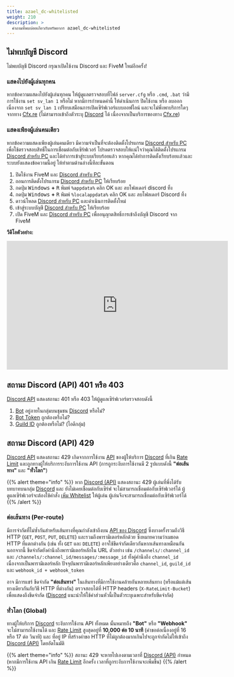 ```yaml
---
title: azael_dc-whitelisted
weight: 210
description: >
  คำถามที่พบบ่อยเกียวกับทรัพยากร azael_dc-whitelisted
---
```


## ไม่พบบัญชี Discord
ไม่พบบัญชี Discord กรุณาเปิดใช้งาน Discord และ FiveM ใหม่อีกครั้ง!

### แสดงไปยังผู้เล่นทุกคน
หากข้อความแสดงไปยังผู้เล่นทุกคน ให้ผู้ดูแลตรวจสอบที่ไฟล์ `server.cfg` หรือ `.cmd`, `.bat` ว่ามีการใช้งาน `set sv_lan 1` หรือไม่ หากมีการกำหนดค่านี้ ให้ดำเนินการ ปิดใช้งาน หรือ ลบออก เนื่องจาก `set sv_lan 1` เปรียบเสมือนการเปิดเซิร์ฟเวอร์แบบออฟไลน์ และจะไม่พึ่งพาบริการใดๆจากทาง [Cfx.re](https://cfx.re/) (ไม่สามารถเข้าถึงตัวระบุ [Discord](https://discord.com/) ได้ เนื่องจากเป็นบริการของทาง [Cfx.re](https://cfx.re/))

### แสดงเพียงผู้เล่นคนเดียว
หากข้อความแสดงเพียงผู้เล่นคนเดียว มีความจำเป็นที่จะต้องติดตั้งโปรแกรม [Discord สำหรับ PC](https://discord.com/download) เพื่อใช้ตรวจสอบสิทธิ์ในการเชื่อมต่อกับเซิร์ฟเวอร์ โปรดตรวจสอบให้เเน่ใจว่าคุณได้ติดตั้งโปรแกรม [Discord สำหรับ PC](https://discord.com/download) และได้ทำการเข้าสู่ระบบเรียบร้อยแล้ว หากคุณได้ทำการติดตั้งเรียบร้อยเเล้วและระบบยังเเสดงข้อความนี้อยู่ ให้ทำตามด้านล่างนี้ทีละขั้นตอน
1. ปิดใช้งาน FiveM และ [Discord สำหรับ PC](https://discord.com/download)
2. ถอนการติดตั้งโปรแกรม [Discord สำหรับ PC](https://discord.com/download) ให้เรียบร้อย
3. กดปุ่ม <kbd>Windows</kbd> **+** <kbd>R</kbd> พิมพ์ `%appdata%` คลิก OK และ ลบโฟลเดอร์ discord ทิ้ง
4. กดปุ่ม <kbd>Windows</kbd> **+** <kbd>R</kbd> พิมพ์ `%localappdata%` คลิก OK และ ลบโฟลเดอร์ Discord ทิ้ง
5. ดาวน์โหลด [Discord สำหรับ PC](https://discord.com/download) และดำเนินการติดตั้งใหม่
6. เข้าสู่ระบบบัญชี [Discord สำหรับ PC](https://discord.com/download) ให้เรียบร้อย
7. เปิด FiveM และ [Discord สำหรับ PC](https://discord.com/download) เพื่ออนุญาตสิทธิ์การเข้าถึงบัญชี Discord จาก FiveM

**วีดีโอตัวอย่าง:**
<iframe width="600" height="350" src="https://www.youtube.com/embed/akfmE3rKgpc" frameborder="0" allow="accelerometer; autoplay; encrypted-media; gyroscope; picture-in-picture" allowfullscreen></iframe>

## สถานะ Discord (API) 401 หรือ 403
[Discord API](https://discord.com/developers/docs/intro) แสดงสถานะ 401 หรือ 403 ให้ผู้ดูแลเซิร์ฟเวอร์ตรวจสอบดังนี้
1. [Bot](../../azael_dc-whitelisted/application) อยู่ภายในกลุ่มบนชุมชน [Discord](https://discord.com/) หรือไม่?
2. [Bot Token](../../azael_dc-whitelisted/config/#discord_bot_token) ถูกต้องหรือไม่?
3. [Guild ID](../../azael_dc-whitelisted/config/#discord_guild_id) ถูกต้องหรือไม่? (ไอดีกลุ่ม)

## สถานะ Discord (API) 429
[Discord API](https://discord.com/developers/docs/intro) แสดงสถานะ 429 เกิดจากการใช้งาน [API](https://discord.com/developers/docs/intro) ของผู้ให้บริการ [Discord](https://discord.com/) ที่เกิน [Rate Limit](https://discord.com/developers/docs/topics/rate-limits) และถูกทางผู้ให้บริการระงับการใช้งาน API (การถูกระงับการใช้งานมี 2 รูปแบบดังนี้ **"ต่อเส้นทาง"** และ **"ทั่วโลก"**)

{{% alert theme="info" %}}
หาก [Discord (API)](discord.com/developers/docs/intro) แสดงสถานะ 429 ผู้เล่นที่พึ่งได้รับบทบาทบนกลุ่ม [Discord](https://discord.com/) และ ยังไม่เคยเชื่อมต่อกับเซิร์ฟ จะไม่สามารถเชื่อมต่อกับเซิร์ฟเวอร์ได้ ผู้ดูแลเซิร์ฟเวอร์จะต้องใช้คำสั่ง [เพิ่ม Whitelist](../../azael_dc-whitelisted/command/#เพม-whitelist) ให้ผู้เล่น ผู้เล่นจึงจะสามารถเชื่อมต่อกับเซิร์ฟเวอร์ได้
{{% /alert %}}

### ต่อเส้นทาง (Per-route)
มีการจำกัดที่ไม่ซ้ำกันสำหรับเส้นทางที่คุณกำลังเข้าถึงบน [API ของ Discord]((https://discord.com/developers/docs/intro)) ซึ่งบางครั้งรวมถึงวิธี HTTP (`GET`, `POST`, `PUT`, `DELETE`) และรวมถึงพารามิเตอร์หลักด้วย ซึ่งหมายความว่าเมธอด HTTP ที่แตกต่างกัน (เช่น ทั้ง `GET` และ `DELETE`) อาจใช้ขีดจำกัดเดียวกันหากเส้นทางเหมือนกัน นอกจากนี้ ขีดจำกัดยังคำนึงถึงพารามิเตอร์หลักใน URL ตัวอย่าง เช่น `/channels/:channel_id` และ `/channels/:channel_id/messages/:message_id` ทั้งคู่คำนึงถึง `channel_id` เนื่องจากเป็นพารามิเตอร์หลัก ปัจจุบันพารามิเตอร์หลักเพียงอย่างเดียวคือ `channel_id`, `guild_id` และ `webhook_id + webhook_token`

อาจ มีการแชร์ ขีดจำกัด **"ต่อเส้นทาง"** ในเส้นทางที่มีการใช้งานคล้ายกันหลายเส้นทาง (หรือแม้แต่เส้นทางเดียวกันกับวิธี HTTP ที่ต่างกัน) ตรวจสอบได้ที่ HTTP headers (`X-RateLimit-Bucket`) เพื่อแสดงถึงขีดจำกัด ([Discord](https://discord.com/) แนะนำให้ใช้ค่าส่วนหัวนี้เป็นตัวระบุเฉพาะสำหรับขีดจำกัด)

### ทั่วโลก (Global)
ทางผู้ให้บริการ [Discord](https://discord.com/) ระงับการใช้งาน API ทั้งหมด นั้นหมายถึง **"Bot"** หรือ **"Webhook"** จะไม่สามารถใช้งานได้ และ [Rate Limit](https://discord.com/developers/docs/topics/rate-limits) สูงสุดอยู่ที่ **10,000 ต่อ 10 นาที** (คำขอต่อเนื่องอยู่ที่ 16 หรือ 17 ต่อ วินาที) และ ที่อยู่ IP ที่สร้างคำขอ HTTP ที่ไม่ถูกต้องมากเกินไปจะถูกจำกัดไม่ให้เข้าถึง [Discord (API)](discord.com/developers/docs/intro) โดยอัตโนมัติ

{{% alert theme="info" %}}
สถานะ 429 จะหายไปเองตามเวลาที่ [Discord (API)](discord.com/developers/docs/intro) กำหนด (หากมีการใช้งาน API เกิน [Rate Limit](https://discord.com/developers/docs/topics/rate-limits) อีกครั้ง เวลาที่ถูกระงับการใช้งานจะเพิ่มขึ้น)
{{% /alert %}}
